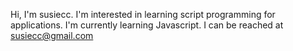 Hi, I'm susiecc.
I'm interested in learning script programming for applications.
I'm currently learning Javascript.
I can be reached at susiecc@gmail.com


<!---
susiecc7/susiecc7 is a ✨ special ✨ repository because its `README.md` (this file) appears on your GitHub profile.
You can click the Preview link to take a look at your changes.
--->
